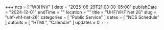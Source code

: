 +++
ncs = [ "W0HNV" ]
date = "2025-06-29T21:00:00-05:00"
publishDate = "2024-12-01"
endTime = ""
location = ""
title = "UHF/VHF Net 26"
slug = "uhf-vhf-net-26"
categories = [ "Public Service" ]
dates = [ "NCS Schedule" ]
outputs = [ "HTML", "Calendar" ]
updates = 0
+++
